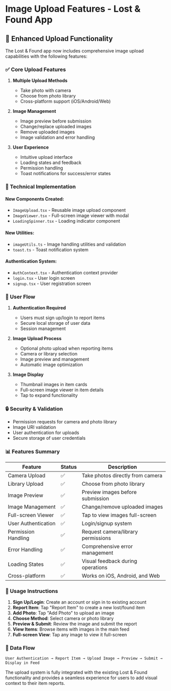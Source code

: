 
# Image Upload Features - Lost & Found App

## 🚀 Enhanced Upload Functionality

The Lost & Found app now includes comprehensive image upload capabilities with the following features:

### ✅ Core Upload Features

1. **Multiple Upload Methods**
   - Take photo with camera
   - Choose from photo library
   - Cross-platform support (iOS/Android/Web)

2. **Image Management**
   - Image preview before submission
   - Change/replace uploaded images
   - Remove uploaded images
   - Image validation and error handling

3. **User Experience**
   - Intuitive upload interface
   - Loading states and feedback
   - Permission handling
   - Toast notifications for success/error states

### 🔧 Technical Implementation

#### New Components Created:
- `ImageUpload.tsx` - Reusable image upload component
- `ImageViewer.tsx` - Full-screen image viewer with modal
- `LoadingSpinner.tsx` - Loading indicator component

#### New Utilities:
- `imageUtils.ts` - Image handling utilities and validation
- `toast.ts` - Toast notification system

#### Authentication System:
- `AuthContext.tsx` - Authentication context provider
- `login.tsx` - User login screen
- `signup.tsx` - User registration screen

### 📱 User Flow

1. **Authentication Required**
   - Users must sign up/login to report items
   - Secure local storage of user data
   - Session management

2. **Image Upload Process**
   - Optional photo upload when reporting items
   - Camera or library selection
   - Image preview and management
   - Automatic image optimization

3. **Image Display**
   - Thumbnail images in item cards
   - Full-screen image viewer in item details
   - Tap to expand functionality

### 🔒 Security & Validation

- Permission requests for camera and photo library
- Image URI validation
- User authentication for uploads
- Secure storage of user credentials

### 📊 Features Summary

| Feature | Status | Description |
|---------|--------|-------------|
| Camera Upload | ✅ | Take photos directly from camera |
| Library Upload | ✅ | Choose from photo library |
| Image Preview | ✅ | Preview images before submission |
| Image Management | ✅ | Change/remove uploaded images |
| Full-screen Viewer | ✅ | Tap to view images full-screen |
| User Authentication | ✅ | Login/signup system |
| Permission Handling | ✅ | Request camera/library permissions |
| Error Handling | ✅ | Comprehensive error management |
| Loading States | ✅ | Visual feedback during operations |
| Cross-platform | ✅ | Works on iOS, Android, and Web |

### 🎯 Usage Instructions

1. **Sign Up/Login**: Create an account or sign in to existing account
2. **Report Item**: Tap "Report Item" to create a new lost/found item
3. **Add Photo**: Tap "Add Photo" to upload an image
4. **Choose Method**: Select camera or photo library
5. **Preview & Submit**: Review the image and submit the report
6. **View Items**: Browse items with images in the main feed
7. **Full-screen View**: Tap any image to view it full-screen

### 🔄 Data Flow

```
User Authentication → Report Item → Upload Image → Preview → Submit → Display in Feed
```

The upload system is fully integrated with the existing Lost & Found functionality and provides a seamless experience for users to add visual context to their item reports.
